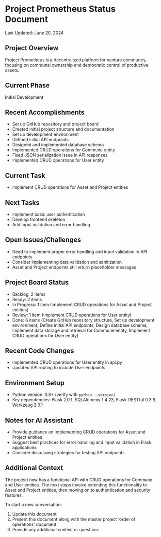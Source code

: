 # Project Prometheus Status Document

Last Updated: June 20, 2024

## Project Overview
Project Prometheus is a decentralized platform for venture communes, focusing on communal ownership and democratic control of productive assets.

## Current Phase
Initial Development

## Recent Accomplishments
- Set up GitHub repository and project board
- Created initial project structure and documentation
- Set up development environment
- Defined initial API endpoints
- Designed and implemented database schema
- Implemented CRUD operations for Commune entity
- Fixed JSON serialization issue in API responses
- Implemented CRUD operations for User entity

## Current Task
- Implement CRUD operations for Asset and Project entities

## Next Tasks
- Implement basic user authentication
- Develop frontend skeleton
- Add input validation and error handling

## Open Issues/Challenges
- Need to implement proper error handling and input validation in API endpoints
- Consider implementing data validation and sanitization
- Asset and Project endpoints still return placeholder messages

## Project Board Status
- Backlog: 2 items
- Ready: 2 items
- In Progress: 1 item (Implement CRUD operations for Asset and Project entities)
- Review: 1 item (Implement CRUD operations for User entity)
- Done: 6 items (Create GitHub repository structure, Set up development environment, Define initial API endpoints, Design database schema, Implement data storage and retrieval for Commune entity, Implement CRUD operations for User entity)

## Recent Code Changes
- Implemented CRUD operations for User entity in api.py
- Updated API routing to include User endpoints

## Environment Setup
- Python version: 3.8+ (verify with `python --version`)
- Key dependencies: Flask 2.0.1, SQLAlchemy 1.4.23, Flask-RESTful 0.3.9, Werkzeug 2.0.1

## Notes for AI Assistant
- Provide guidance on implementing CRUD operations for Asset and Project entities
- Suggest best practices for error handling and input validation in Flask applications
- Consider discussing strategies for testing API endpoints

## Additional Context
The project now has a functional API with CRUD operations for Commune and User entities. The next steps involve extending this functionality to Asset and Project entities, then moving on to authentication and security features.

To start a new conversation:
1. Update this document
2. Present this document along with the master project 'order of operations' document
3. Provide any additional context or questions
